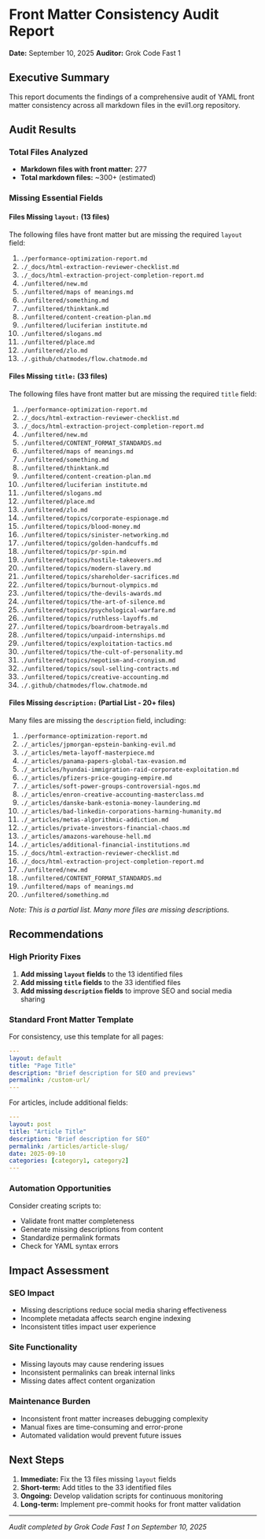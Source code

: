 # Front Matter Consistency Audit Report
**Date:** September 10, 2025
**Auditor:** Grok Code Fast 1

## Executive Summary

This report documents the findings of a comprehensive audit of YAML front matter consistency across all markdown files in the evil1.org repository.

## Audit Results

### Total Files Analyzed
- **Markdown files with front matter:** 277
- **Total markdown files:** ~300+ (estimated)

### Missing Essential Fields

#### Files Missing `layout:` (13 files)
The following files have front matter but are missing the required `layout` field:

1. `./performance-optimization-report.md`
2. `./_docs/html-extraction-reviewer-checklist.md`
3. `./_docs/html-extraction-project-completion-report.md`
4. `./unfiltered/new.md`
5. `./unfiltered/maps of meanings.md`
6. `./unfiltered/something.md`
7. `./unfiltered/thinktank.md`
8. `./unfiltered/content-creation-plan.md`
9. `./unfiltered/luciferian institute.md`
10. `./unfiltered/slogans.md`
11. `./unfiltered/place.md`
12. `./unfiltered/zlo.md`
13. `./.github/chatmodes/flow.chatmode.md`

#### Files Missing `title:` (33 files)
The following files have front matter but are missing the required `title` field:

1. `./performance-optimization-report.md`
2. `./_docs/html-extraction-reviewer-checklist.md`
3. `./_docs/html-extraction-project-completion-report.md`
4. `./unfiltered/new.md`
5. `./unfiltered/CONTENT_FORMAT_STANDARDS.md`
6. `./unfiltered/maps of meanings.md`
7. `./unfiltered/something.md`
8. `./unfiltered/thinktank.md`
9. `./unfiltered/content-creation-plan.md`
10. `./unfiltered/luciferian institute.md`
11. `./unfiltered/slogans.md`
12. `./unfiltered/place.md`
13. `./unfiltered/zlo.md`
14. `./unfiltered/topics/corporate-espionage.md`
15. `./unfiltered/topics/blood-money.md`
16. `./unfiltered/topics/sinister-networking.md`
17. `./unfiltered/topics/golden-handcuffs.md`
18. `./unfiltered/topics/pr-spin.md`
19. `./unfiltered/topics/hostile-takeovers.md`
20. `./unfiltered/topics/modern-slavery.md`
21. `./unfiltered/topics/shareholder-sacrifices.md`
22. `./unfiltered/topics/burnout-olympics.md`
23. `./unfiltered/topics/the-devils-awards.md`
24. `./unfiltered/topics/the-art-of-silence.md`
25. `./unfiltered/topics/psychological-warfare.md`
26. `./unfiltered/topics/ruthless-layoffs.md`
27. `./unfiltered/topics/boardroom-betrayals.md`
28. `./unfiltered/topics/unpaid-internships.md`
29. `./unfiltered/topics/exploitation-tactics.md`
30. `./unfiltered/topics/the-cult-of-personality.md`
31. `./unfiltered/topics/nepotism-and-cronyism.md`
32. `./unfiltered/topics/soul-selling-contracts.md`
33. `./unfiltered/topics/creative-accounting.md`
34. `./.github/chatmodes/flow.chatmode.md`

#### Files Missing `description:` (Partial List - 20+ files)
Many files are missing the `description` field, including:

1. `./performance-optimization-report.md`
2. `./_articles/jpmorgan-epstein-banking-evil.md`
3. `./_articles/meta-layoff-masterpiece.md`
4. `./_articles/panama-papers-global-tax-evasion.md`
5. `./_articles/hyundai-immigration-raid-corporate-exploitation.md`
6. `./_articles/pfizers-price-gouging-empire.md`
7. `./_articles/soft-power-groups-controversial-ngos.md`
8. `./_articles/enron-creative-accounting-masterclass.md`
9. `./_articles/danske-bank-estonia-money-laundering.md`
10. `./_articles/bad-linkedin-corporations-harming-humanity.md`
11. `./_articles/metas-algorithmic-addiction.md`
12. `./_articles/private-investors-financial-chaos.md`
13. `./_articles/amazons-warehouse-hell.md`
14. `./_articles/additional-financial-institutions.md`
15. `./_docs/html-extraction-reviewer-checklist.md`
16. `./_docs/html-extraction-project-completion-report.md`
17. `./unfiltered/new.md`
18. `./unfiltered/CONTENT_FORMAT_STANDARDS.md`
19. `./unfiltered/maps of meanings.md`
20. `./unfiltered/something.md`

*Note: This is a partial list. Many more files are missing descriptions.*

## Recommendations

### High Priority Fixes
1. **Add missing `layout` fields** to the 13 identified files
2. **Add missing `title` fields** to the 33 identified files
3. **Add missing `description` fields** to improve SEO and social media sharing

### Standard Front Matter Template
For consistency, use this template for all pages:

```yaml
---
layout: default
title: "Page Title"
description: "Brief description for SEO and previews"
permalink: /custom-url/
---
```

For articles, include additional fields:
```yaml
---
layout: post
title: "Article Title"
description: "Brief description for SEO"
permalink: /articles/article-slug/
date: 2025-09-10
categories: [category1, category2]
---
```

### Automation Opportunities
Consider creating scripts to:
- Validate front matter completeness
- Generate missing descriptions from content
- Standardize permalink formats
- Check for YAML syntax errors

## Impact Assessment

### SEO Impact
- Missing descriptions reduce social media sharing effectiveness
- Incomplete metadata affects search engine indexing
- Inconsistent titles impact user experience

### Site Functionality
- Missing layouts may cause rendering issues
- Inconsistent permalinks can break internal links
- Missing dates affect content organization

### Maintenance Burden
- Inconsistent front matter increases debugging complexity
- Manual fixes are time-consuming and error-prone
- Automated validation would prevent future issues

## Next Steps

1. **Immediate:** Fix the 13 files missing `layout` fields
2. **Short-term:** Add titles to the 33 identified files
3. **Ongoing:** Develop validation scripts for continuous monitoring
4. **Long-term:** Implement pre-commit hooks for front matter validation

---

*Audit completed by Grok Code Fast 1 on September 10, 2025*
